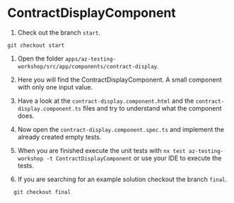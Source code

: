 # ContractDisplayComponent

1. Check out the branch `start`.

```console
git checkout start
```

1. Open the folder `apps/az-testing-workshop/src/app/components/contract-display`.

1. Here you will find the ContractDisplayComponent. A small component with only one input value.

1. Have a look at the `contract-display.component.html` and the `contract-display.component.ts` files and try to understand what the component does.

1. Now open the `contract-display.component.spec.ts` and implement the already created empty tests.

1. When you are finished execute the unit tests with `nx test az-testing-workshop -t ContractDisplayComponent` or use your IDE to execute the tests.

1. If you are searching for an example solution checkout the branch `final`.

```console
  git checkout final
```

